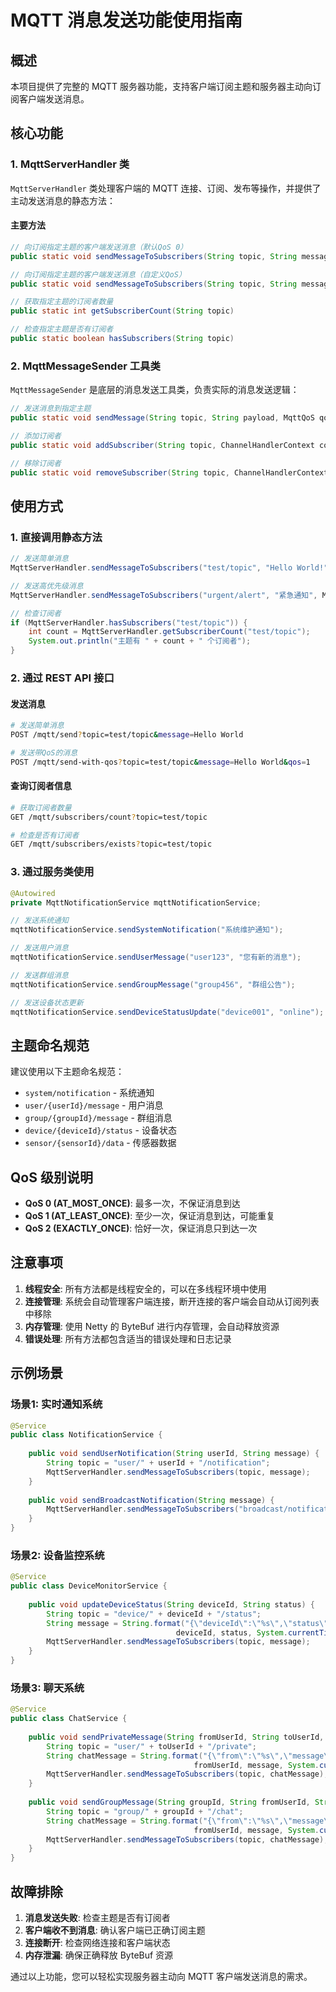 # MQTT 消息发送功能使用指南

## 概述

本项目提供了完整的 MQTT 服务器功能，支持客户端订阅主题和服务器主动向订阅客户端发送消息。

## 核心功能

### 1. MqttServerHandler 类

`MqttServerHandler` 类处理客户端的 MQTT 连接、订阅、发布等操作，并提供了主动发送消息的静态方法：

#### 主要方法

```java
// 向订阅指定主题的客户端发送消息（默认QoS 0）
public static void sendMessageToSubscribers(String topic, String message)

// 向订阅指定主题的客户端发送消息（自定义QoS）
public static void sendMessageToSubscribers(String topic, String message, MqttQoS qos)

// 获取指定主题的订阅者数量
public static int getSubscriberCount(String topic)

// 检查指定主题是否有订阅者
public static boolean hasSubscribers(String topic)
```

### 2. MqttMessageSender 工具类

`MqttMessageSender` 是底层的消息发送工具类，负责实际的消息发送逻辑：

```java
// 发送消息到指定主题
public static void sendMessage(String topic, String payload, MqttQoS qos)

// 添加订阅者
public static void addSubscriber(String topic, ChannelHandlerContext context)

// 移除订阅者
public static void removeSubscriber(String topic, ChannelHandlerContext context)
```

## 使用方式

### 1. 直接调用静态方法

```java
// 发送简单消息
MqttServerHandler.sendMessageToSubscribers("test/topic", "Hello World!");

// 发送高优先级消息
MqttServerHandler.sendMessageToSubscribers("urgent/alert", "紧急通知", MqttQoS.EXACTLY_ONCE);

// 检查订阅者
if (MqttServerHandler.hasSubscribers("test/topic")) {
    int count = MqttServerHandler.getSubscriberCount("test/topic");
    System.out.println("主题有 " + count + " 个订阅者");
}
```

### 2. 通过 REST API 接口

#### 发送消息
```bash
# 发送简单消息
POST /mqtt/send?topic=test/topic&message=Hello World

# 发送带QoS的消息
POST /mqtt/send-with-qos?topic=test/topic&message=Hello World&qos=1
```

#### 查询订阅者信息
```bash
# 获取订阅者数量
GET /mqtt/subscribers/count?topic=test/topic

# 检查是否有订阅者
GET /mqtt/subscribers/exists?topic=test/topic
```

### 3. 通过服务类使用

```java
@Autowired
private MqttNotificationService mqttNotificationService;

// 发送系统通知
mqttNotificationService.sendSystemNotification("系统维护通知");

// 发送用户消息
mqttNotificationService.sendUserMessage("user123", "您有新的消息");

// 发送群组消息
mqttNotificationService.sendGroupMessage("group456", "群组公告");

// 发送设备状态更新
mqttNotificationService.sendDeviceStatusUpdate("device001", "online");
```

## 主题命名规范

建议使用以下主题命名规范：

- `system/notification` - 系统通知
- `user/{userId}/message` - 用户消息
- `group/{groupId}/message` - 群组消息
- `device/{deviceId}/status` - 设备状态
- `sensor/{sensorId}/data` - 传感器数据

## QoS 级别说明

- **QoS 0 (AT_MOST_ONCE)**: 最多一次，不保证消息到达
- **QoS 1 (AT_LEAST_ONCE)**: 至少一次，保证消息到达，可能重复
- **QoS 2 (EXACTLY_ONCE)**: 恰好一次，保证消息只到达一次

## 注意事项

1. **线程安全**: 所有方法都是线程安全的，可以在多线程环境中使用
2. **连接管理**: 系统会自动管理客户端连接，断开连接的客户端会自动从订阅列表中移除
3. **内存管理**: 使用 Netty 的 ByteBuf 进行内存管理，会自动释放资源
4. **错误处理**: 所有方法都包含适当的错误处理和日志记录

## 示例场景

### 场景1: 实时通知系统
```java
@Service
public class NotificationService {
    
    public void sendUserNotification(String userId, String message) {
        String topic = "user/" + userId + "/notification";
        MqttServerHandler.sendMessageToSubscribers(topic, message);
    }
    
    public void sendBroadcastNotification(String message) {
        MqttServerHandler.sendMessageToSubscribers("broadcast/notification", message);
    }
}
```

### 场景2: 设备监控系统
```java
@Service
public class DeviceMonitorService {
    
    public void updateDeviceStatus(String deviceId, String status) {
        String topic = "device/" + deviceId + "/status";
        String message = String.format("{\"deviceId\":\"%s\",\"status\":\"%s\",\"timestamp\":%d}", 
                                     deviceId, status, System.currentTimeMillis());
        MqttServerHandler.sendMessageToSubscribers(topic, message);
    }
}
```

### 场景3: 聊天系统
```java
@Service
public class ChatService {
    
    public void sendPrivateMessage(String fromUserId, String toUserId, String message) {
        String topic = "user/" + toUserId + "/private";
        String chatMessage = String.format("{\"from\":\"%s\",\"message\":\"%s\",\"timestamp\":%d}", 
                                         fromUserId, message, System.currentTimeMillis());
        MqttServerHandler.sendMessageToSubscribers(topic, chatMessage);
    }
    
    public void sendGroupMessage(String groupId, String fromUserId, String message) {
        String topic = "group/" + groupId + "/chat";
        String chatMessage = String.format("{\"from\":\"%s\",\"message\":\"%s\",\"timestamp\":%d}", 
                                         fromUserId, message, System.currentTimeMillis());
        MqttServerHandler.sendMessageToSubscribers(topic, chatMessage);
    }
}
```

## 故障排除

1. **消息发送失败**: 检查主题是否有订阅者
2. **客户端收不到消息**: 确认客户端已正确订阅主题
3. **连接断开**: 检查网络连接和客户端状态
4. **内存泄漏**: 确保正确释放 ByteBuf 资源

通过以上功能，您可以轻松实现服务器主动向 MQTT 客户端发送消息的需求。 